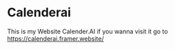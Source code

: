 # Calenderai
This is my Website Calender.AI if you wanna visit it go to https://calenderai.framer.website/
